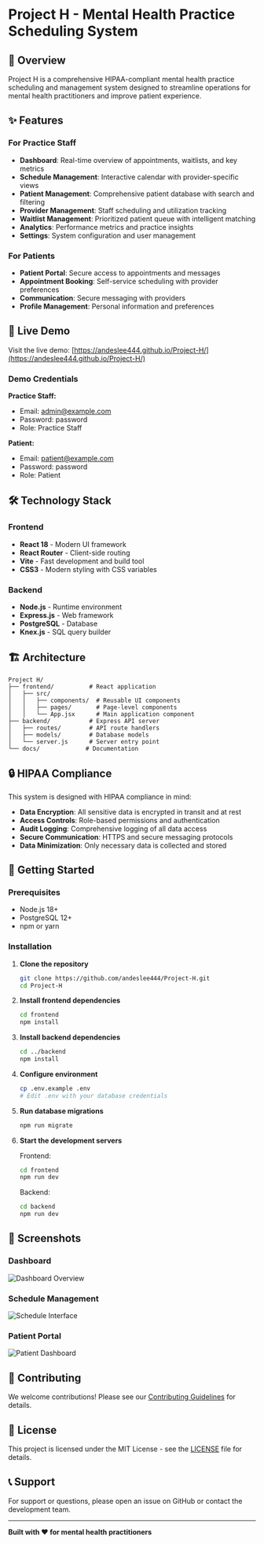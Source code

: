 # Project H - Mental Health Practice Scheduling System

## 🏥 Overview

Project H is a comprehensive HIPAA-compliant mental health practice scheduling and management system designed to streamline operations for mental health practitioners and improve patient experience.

## ✨ Features

### For Practice Staff
- **Dashboard**: Real-time overview of appointments, waitlists, and key metrics
- **Schedule Management**: Interactive calendar with provider-specific views
- **Patient Management**: Comprehensive patient database with search and filtering
- **Provider Management**: Staff scheduling and utilization tracking
- **Waitlist Management**: Prioritized patient queue with intelligent matching
- **Analytics**: Performance metrics and practice insights
- **Settings**: System configuration and user management

### For Patients
- **Patient Portal**: Secure access to appointments and messages
- **Appointment Booking**: Self-service scheduling with provider preferences
- **Communication**: Secure messaging with providers
- **Profile Management**: Personal information and preferences

## 🚀 Live Demo

Visit the live demo: [https://andeslee444.github.io/Project-H/](https://andeslee444.github.io/Project-H/)

### Demo Credentials

**Practice Staff:**
- Email: admin@example.com
- Password: password
- Role: Practice Staff

**Patient:**
- Email: patient@example.com  
- Password: password
- Role: Patient

## 🛠 Technology Stack

### Frontend
- **React 18** - Modern UI framework
- **React Router** - Client-side routing
- **Vite** - Fast development and build tool
- **CSS3** - Modern styling with CSS variables

### Backend
- **Node.js** - Runtime environment
- **Express.js** - Web framework
- **PostgreSQL** - Database
- **Knex.js** - SQL query builder

## 🏗 Architecture

```
Project H/
├── frontend/          # React application
│   ├── src/
│   │   ├── components/  # Reusable UI components
│   │   ├── pages/       # Page-level components
│   │   └── App.jsx      # Main application component
├── backend/           # Express API server
│   ├── routes/        # API route handlers
│   ├── models/        # Database models
│   └── server.js      # Server entry point
└── docs/             # Documentation
```

## 🔒 HIPAA Compliance

This system is designed with HIPAA compliance in mind:

- **Data Encryption**: All sensitive data is encrypted in transit and at rest
- **Access Controls**: Role-based permissions and authentication
- **Audit Logging**: Comprehensive logging of all data access
- **Secure Communication**: HTTPS and secure messaging protocols
- **Data Minimization**: Only necessary data is collected and stored

## 🚀 Getting Started

### Prerequisites
- Node.js 18+
- PostgreSQL 12+
- npm or yarn

### Installation

1. **Clone the repository**
   ```bash
   git clone https://github.com/andeslee444/Project-H.git
   cd Project-H
   ```

2. **Install frontend dependencies**
   ```bash
   cd frontend
   npm install
   ```

3. **Install backend dependencies**
   ```bash
   cd ../backend
   npm install
   ```

4. **Configure environment**
   ```bash
   cp .env.example .env
   # Edit .env with your database credentials
   ```

5. **Run database migrations**
   ```bash
   npm run migrate
   ```

6. **Start the development servers**
   
   Frontend:
   ```bash
   cd frontend
   npm run dev
   ```
   
   Backend:
   ```bash
   cd backend
   npm run dev
   ```

## 📱 Screenshots

### Dashboard
![Dashboard Overview](./screenshots/dashboard.png)

### Schedule Management
![Schedule Interface](./screenshots/schedule.png)

### Patient Portal
![Patient Dashboard](./screenshots/patient-portal.png)

## 🤝 Contributing

We welcome contributions! Please see our [Contributing Guidelines](CONTRIBUTING.md) for details.

## 📄 License

This project is licensed under the MIT License - see the [LICENSE](LICENSE) file for details.

## 📞 Support

For support or questions, please open an issue on GitHub or contact the development team.

---

**Built with ❤️ for mental health practitioners**